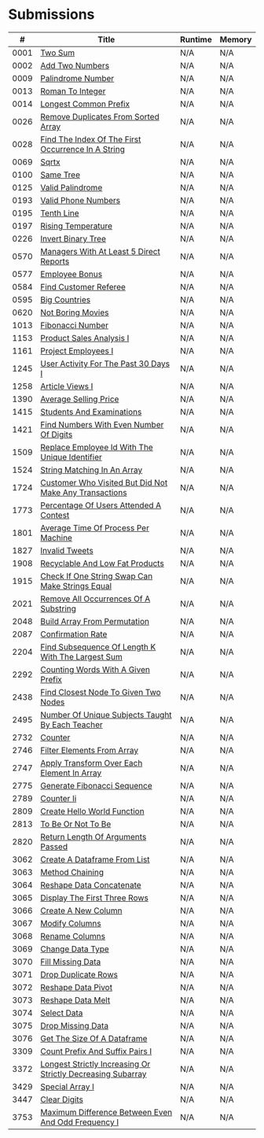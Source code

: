 # Submissions

| #   | Title                                      | Runtime   | Memory    |
|-----|--------------------------------------------|-----------|-----------|
| 0001 | [Two Sum](https://leetcode.com/problems/two-sum/) | N/A | N/A |
| 0002 | [Add Two Numbers](https://leetcode.com/problems/add-two-numbers/) | N/A | N/A |
| 0009 | [Palindrome Number](https://leetcode.com/problems/palindrome-number/) | N/A | N/A |
| 0013 | [Roman To Integer](https://leetcode.com/problems/roman-to-integer/) | N/A | N/A |
| 0014 | [Longest Common Prefix](https://leetcode.com/problems/longest-common-prefix/) | N/A | N/A |
| 0026 | [Remove Duplicates From Sorted Array](https://leetcode.com/problems/remove-duplicates-from-sorted-array/) | N/A | N/A |
| 0028 | [Find The Index Of The First Occurrence In A String](https://leetcode.com/problems/find-the-index-of-the-first-occurrence-in-a-string/) | N/A | N/A |
| 0069 | [Sqrtx](https://leetcode.com/problems/sqrtx/) | N/A | N/A |
| 0100 | [Same Tree](https://leetcode.com/problems/same-tree/) | N/A | N/A |
| 0125 | [Valid Palindrome](https://leetcode.com/problems/valid-palindrome/) | N/A | N/A |
| 0193 | [Valid Phone Numbers](https://leetcode.com/problems/valid-phone-numbers/) | N/A | N/A |
| 0195 | [Tenth Line](https://leetcode.com/problems/tenth-line/) | N/A | N/A |
| 0197 | [Rising Temperature](https://leetcode.com/problems/rising-temperature/) | N/A | N/A |
| 0226 | [Invert Binary Tree](https://leetcode.com/problems/invert-binary-tree/) | N/A | N/A |
| 0570 | [Managers With At Least 5 Direct Reports](https://leetcode.com/problems/managers-with-at-least-5-direct-reports/) | N/A | N/A |
| 0577 | [Employee Bonus](https://leetcode.com/problems/employee-bonus/) | N/A | N/A |
| 0584 | [Find Customer Referee](https://leetcode.com/problems/find-customer-referee/) | N/A | N/A |
| 0595 | [Big Countries](https://leetcode.com/problems/big-countries/) | N/A | N/A |
| 0620 | [Not Boring Movies](https://leetcode.com/problems/not-boring-movies/) | N/A | N/A |
| 1013 | [Fibonacci Number](https://leetcode.com/problems/fibonacci-number/) | N/A | N/A |
| 1153 | [Product Sales Analysis I](https://leetcode.com/problems/product-sales-analysis-i/) | N/A | N/A |
| 1161 | [Project Employees I](https://leetcode.com/problems/project-employees-i/) | N/A | N/A |
| 1245 | [User Activity For The Past 30 Days I](https://leetcode.com/problems/user-activity-for-the-past-30-days-i/) | N/A | N/A |
| 1258 | [Article Views I](https://leetcode.com/problems/article-views-i/) | N/A | N/A |
| 1390 | [Average Selling Price](https://leetcode.com/problems/average-selling-price/) | N/A | N/A |
| 1415 | [Students And Examinations](https://leetcode.com/problems/students-and-examinations/) | N/A | N/A |
| 1421 | [Find Numbers With Even Number Of Digits](https://leetcode.com/problems/find-numbers-with-even-number-of-digits/) | N/A | N/A |
| 1509 | [Replace Employee Id With The Unique Identifier](https://leetcode.com/problems/replace-employee-id-with-the-unique-identifier/) | N/A | N/A |
| 1524 | [String Matching In An Array](https://leetcode.com/problems/string-matching-in-an-array/) | N/A | N/A |
| 1724 | [Customer Who Visited But Did Not Make Any Transactions](https://leetcode.com/problems/customer-who-visited-but-did-not-make-any-transactions/) | N/A | N/A |
| 1773 | [Percentage Of Users Attended A Contest](https://leetcode.com/problems/percentage-of-users-attended-a-contest/) | N/A | N/A |
| 1801 | [Average Time Of Process Per Machine](https://leetcode.com/problems/average-time-of-process-per-machine/) | N/A | N/A |
| 1827 | [Invalid Tweets](https://leetcode.com/problems/invalid-tweets/) | N/A | N/A |
| 1908 | [Recyclable And Low Fat Products](https://leetcode.com/problems/recyclable-and-low-fat-products/) | N/A | N/A |
| 1915 | [Check If One String Swap Can Make Strings Equal](https://leetcode.com/problems/check-if-one-string-swap-can-make-strings-equal/) | N/A | N/A |
| 2021 | [Remove All Occurrences Of A Substring](https://leetcode.com/problems/remove-all-occurrences-of-a-substring/) | N/A | N/A |
| 2048 | [Build Array From Permutation](https://leetcode.com/problems/build-array-from-permutation/) | N/A | N/A |
| 2087 | [Confirmation Rate](https://leetcode.com/problems/confirmation-rate/) | N/A | N/A |
| 2204 | [Find Subsequence Of Length K With The Largest Sum](https://leetcode.com/problems/find-subsequence-of-length-k-with-the-largest-sum/) | N/A | N/A |
| 2292 | [Counting Words With A Given Prefix](https://leetcode.com/problems/counting-words-with-a-given-prefix/) | N/A | N/A |
| 2438 | [Find Closest Node To Given Two Nodes](https://leetcode.com/problems/find-closest-node-to-given-two-nodes/) | N/A | N/A |
| 2495 | [Number Of Unique Subjects Taught By Each Teacher](https://leetcode.com/problems/number-of-unique-subjects-taught-by-each-teacher/) | N/A | N/A |
| 2732 | [Counter](https://leetcode.com/problems/counter/) | N/A | N/A |
| 2746 | [Filter Elements From Array](https://leetcode.com/problems/filter-elements-from-array/) | N/A | N/A |
| 2747 | [Apply Transform Over Each Element In Array](https://leetcode.com/problems/apply-transform-over-each-element-in-array/) | N/A | N/A |
| 2775 | [Generate Fibonacci Sequence](https://leetcode.com/problems/generate-fibonacci-sequence/) | N/A | N/A |
| 2789 | [Counter Ii](https://leetcode.com/problems/counter-ii/) | N/A | N/A |
| 2809 | [Create Hello World Function](https://leetcode.com/problems/create-hello-world-function/) | N/A | N/A |
| 2813 | [To Be Or Not To Be](https://leetcode.com/problems/to-be-or-not-to-be/) | N/A | N/A |
| 2820 | [Return Length Of Arguments Passed](https://leetcode.com/problems/return-length-of-arguments-passed/) | N/A | N/A |
| 3062 | [Create A Dataframe From List](https://leetcode.com/problems/create-a-dataframe-from-list/) | N/A | N/A |
| 3063 | [Method Chaining](https://leetcode.com/problems/method-chaining/) | N/A | N/A |
| 3064 | [Reshape Data Concatenate](https://leetcode.com/problems/reshape-data-concatenate/) | N/A | N/A |
| 3065 | [Display The First Three Rows](https://leetcode.com/problems/display-the-first-three-rows/) | N/A | N/A |
| 3066 | [Create A New Column](https://leetcode.com/problems/create-a-new-column/) | N/A | N/A |
| 3067 | [Modify Columns](https://leetcode.com/problems/modify-columns/) | N/A | N/A |
| 3068 | [Rename Columns](https://leetcode.com/problems/rename-columns/) | N/A | N/A |
| 3069 | [Change Data Type](https://leetcode.com/problems/change-data-type/) | N/A | N/A |
| 3070 | [Fill Missing Data](https://leetcode.com/problems/fill-missing-data/) | N/A | N/A |
| 3071 | [Drop Duplicate Rows](https://leetcode.com/problems/drop-duplicate-rows/) | N/A | N/A |
| 3072 | [Reshape Data Pivot](https://leetcode.com/problems/reshape-data-pivot/) | N/A | N/A |
| 3073 | [Reshape Data Melt](https://leetcode.com/problems/reshape-data-melt/) | N/A | N/A |
| 3074 | [Select Data](https://leetcode.com/problems/select-data/) | N/A | N/A |
| 3075 | [Drop Missing Data](https://leetcode.com/problems/drop-missing-data/) | N/A | N/A |
| 3076 | [Get The Size Of A Dataframe](https://leetcode.com/problems/get-the-size-of-a-dataframe/) | N/A | N/A |
| 3309 | [Count Prefix And Suffix Pairs I](https://leetcode.com/problems/count-prefix-and-suffix-pairs-i/) | N/A | N/A |
| 3372 | [Longest Strictly Increasing Or Strictly Decreasing Subarray](https://leetcode.com/problems/longest-strictly-increasing-or-strictly-decreasing-subarray/) | N/A | N/A |
| 3429 | [Special Array I](https://leetcode.com/problems/special-array-i/) | N/A | N/A |
| 3447 | [Clear Digits](https://leetcode.com/problems/clear-digits/) | N/A | N/A |
| 3753 | [Maximum Difference Between Even And Odd Frequency I](https://leetcode.com/problems/maximum-difference-between-even-and-odd-frequency-i/) | N/A | N/A |